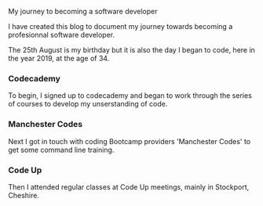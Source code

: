 My journey to becoming a software developer

I have created this blog to document my journey towards becoming a profesionnal software developer. 

The 25th August is my birthday but it is also the day I began to code, here in the year 2019, at the age of 34. 

### Codecademy

To begin, I signed up to codecademy and began to work through the series of courses to develop my unserstanding of code.

### Manchester Codes

Next I got in touch with coding Bootcamp providers 'Manchester Codes' to get some command line training. 

### Code Up

Then I attended regular classes at Code Up meetings, mainly in Stockport, Cheshire.
